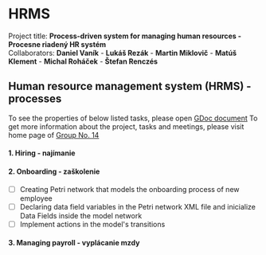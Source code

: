 # HRMS
Project title: __Process-driven system for managing human resources - Procesne riadený HR systém__   
Collaborators: __Daniel Vaník__ - __Lukáš Rezák__ - __Martin Miklovič__ - __Matúš Klement__ - __Michal Roháček__ - __Štefan Renczés__
## Human resource management system (HRMS) - processes
To see the properties of below listed tasks, please open [GDoc document](https://docs.google.com/document/d/14yub62YSiGZCpk55JmFUyoD_oSZPqhp3zNHsHkR1veI/edit#)
To get more information about the project, tasks and meetings, please visit home page of [Group No. 14](http://student.interes.group/~dano/tp1/index.html)
#### 1. Hiring - najímanie
#### 2. Onboarding - zaškolenie
   - [ ] Creating Petri network that models the onboarding process of new employee
   - [ ] Declaring data field variables in the Petri network XML file and inicialize 
         Data Fields inside the model network
   - [ ] Implement actions in the model's transitions
#### 3. Managing payroll - vyplácanie mzdy
